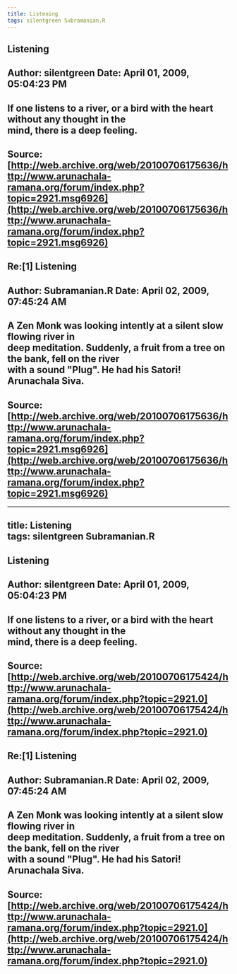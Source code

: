 ```yaml
--- 
title: Listening   
tags: silentgreen Subramanian.R  
---  
```

## Listening  
Author: silentgreen         Date: April 01, 2009, 05:04:23 PM  
---  
If one listens to a river, or a bird with the heart without any thought in the  
mind, there is a deep feeling.
 ---  
Source:[http://web.archive.org/web/20100706175636/http://www.arunachala-ramana.org/forum/index.php?topic=2921.msg6926](http://web.archive.org/web/20100706175636/http://www.arunachala-ramana.org/forum/index.php?topic=2921.msg6926)   
---  

## Re:[1] Listening  
Author: Subramanian.R       Date: April 02, 2009, 07:45:24 AM  
---  
A Zen Monk was looking intently at a silent slow flowing river in   
deep meditation. Suddenly, a fruit from a tree on the bank, fell on the river  
with a sound "Plug". He had his Satori!   
Arunachala Siva.
 ---  
Source:[http://web.archive.org/web/20100706175636/http://www.arunachala-ramana.org/forum/index.php?topic=2921.msg6926](http://web.archive.org/web/20100706175636/http://www.arunachala-ramana.org/forum/index.php?topic=2921.msg6926)   
---  

--- 
title: Listening   
tags: silentgreen Subramanian.R  
---  
## Listening  
Author: silentgreen         Date: April 01, 2009, 05:04:23 PM  
---  
If one listens to a river, or a bird with the heart without any thought in the  
mind, there is a deep feeling.
 ---  
Source:[http://web.archive.org/web/20100706175424/http://www.arunachala-ramana.org/forum/index.php?topic=2921.0](http://web.archive.org/web/20100706175424/http://www.arunachala-ramana.org/forum/index.php?topic=2921.0)   
---  

## Re:[1] Listening  
Author: Subramanian.R       Date: April 02, 2009, 07:45:24 AM  
---  
A Zen Monk was looking intently at a silent slow flowing river in   
deep meditation. Suddenly, a fruit from a tree on the bank, fell on the river  
with a sound "Plug". He had his Satori!   
Arunachala Siva.
 ---  
Source:[http://web.archive.org/web/20100706175424/http://www.arunachala-ramana.org/forum/index.php?topic=2921.0](http://web.archive.org/web/20100706175424/http://www.arunachala-ramana.org/forum/index.php?topic=2921.0)   
---  

